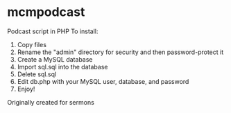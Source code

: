 # mcmpodcast
Podcast script in PHP
To install:
1. Copy files
2. Rename the "admin" directory for security and then password-protect it
3. Create a MySQL database 
4. Import sql.sql into the database
5. Delete sql.sql
6. Edit db.php with your MySQL user, database, and password
7. Enjoy!

Originally created for sermons
